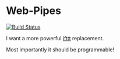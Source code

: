 # Web-Pipes
[![Build Status](https://travis-ci.org/sebastiangeiger/web-pipes.svg?branch=develop)](https://travis-ci.org/sebastiangeiger/web-pipes)

I want a more powerful [ifttt](https://ifttt.com) replacement.

Most importantly it should be programmable!
